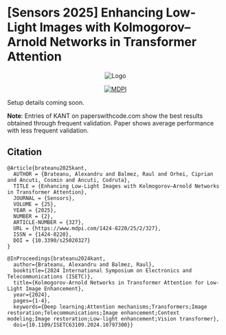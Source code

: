 # [Sensors 2025] Enhancing Low-Light Images with Kolmogorov–Arnold Networks in Transformer Attention

<div align="center">
  
![Logo](./figs/Logo.png)

[![MDPI](https://img.shields.io/badge/MDPI-paper-blue)](https://www.mdpi.com/1424-8220/25/2/327)

</div>

Setup details coming soon.

**Note**: Entries of KANT on paperswithcode.com show the best results obtained through frequent validation. Paper shows average performance with less frequent validation. 

## Citation
```
@Article{brateanu2025kant,
  AUTHOR = {Brateanu, Alexandru and Balmez, Raul and Orhei, Ciprian and Ancuti, Cosmin and Ancuti, Codruta},
  TITLE = {Enhancing Low-Light Images with Kolmogorov–Arnold Networks in Transformer Attention},
  JOURNAL = {Sensors},
  VOLUME = {25},
  YEAR = {2025},
  NUMBER = {2},
  ARTICLE-NUMBER = {327},
  URL = {https://www.mdpi.com/1424-8220/25/2/327},
  ISSN = {1424-8220},
  DOI = {10.3390/s25020327}
}

@InProceedings{brateanu2024kant,
  author={Brateanu, Alexandru and Balmez, Raul},
  booktitle={2024 International Symposium on Electronics and Telecommunications (ISETC)}, 
  title={Kolmogorov-Arnold Networks in Transformer Attention for Low-Light Image Enhancement}, 
  year={2024},
  pages={1-4},
  keywords={Deep learning;Attention mechanisms;Transformers;Image restoration;Telecommunications;Image enhancement;Context modeling;Image restoration;Low-light enhancement;Vision transformer},
  doi={10.1109/ISETC63109.2024.10797300}}
```


```
